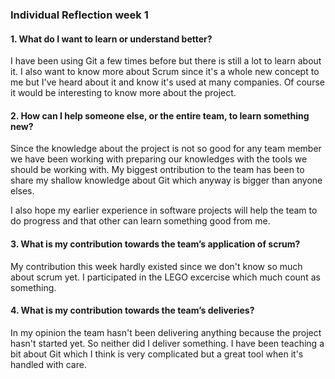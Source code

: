 ### Individual Reflection week 1

#### 1. What do I want to learn or understand better?
I have been using Git a few times before but there is still a lot to learn about it. I also want to know more about Scrum since it's a whole new concept to me but I've heard about it and know it's used at many companies. Of course it would be interesting to know more about the project.

#### 2. How can I help someone else, or the entire team, to learn something new?
Since the knowledge about the project is not so good for any team member we have been working with preparing our knowledges with the tools we should be working with. My biggest ontribution to the team has been to share my shallow knowledge about Git which anyway is bigger than anyone elses.

I also hope my earlier experience in software projects will help the team to do progress and that other can learn something good from me.

#### 3. What is my contribution towards the team’s application of scrum?

My contribution this week hardly existed since we don't know so much about scrum yet. I participated in the LEGO excercise which much count as something.

#### 4. What is my contribution towards the team’s deliveries?

In my opinion the team hasn't been delivering anything because the project hasn't started yet. So neither did I deliver something. I have been teaching a bit about Git which I think is very complicated but a great tool when it's handled with care. 
